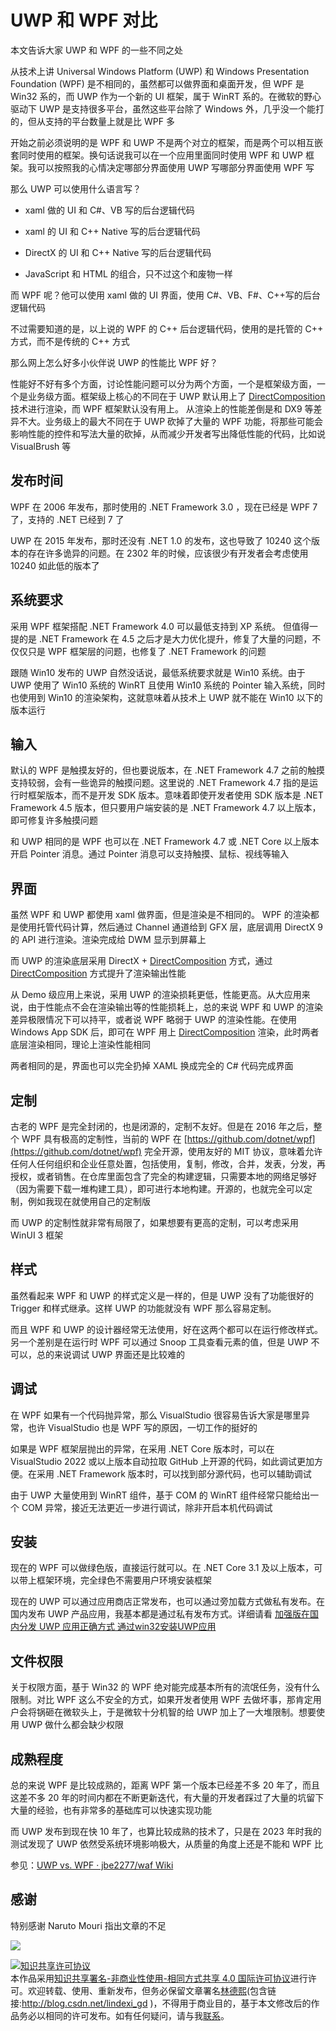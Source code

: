 
# UWP 和 WPF 对比

本文告诉大家 UWP 和 WPF 的一些不同之处

<!--more-->


<!-- CreateTime:2018/5/5 17:23:33 -->

<!-- csdn -->

<!-- 标签：wpf,uwp,dotnetcore -->

从技术上讲 Universal Windows Platform (UWP) 和 Windows Presentation Foundation (WPF) 是不相同的，虽然都可以做界面和桌面开发，但 WPF 是 Win32 系的，而 UWP 作为一个新的 UI 框架，属于 WinRT 系的。在微软的野心驱动下 UWP 是支持很多平台，虽然这些平台除了 Windows 外，几乎没一个能打的，但从支持的平台数量上就是比 WPF 多

开始之前必须说明的是 WPF 和 UWP 不是两个对立的框架，而是两个可以相互嵌套同时使用的框架。换句话说我可以在一个应用里面同时使用 WPF 和 UWP 框架。我可以按照我的心情决定哪部分界面使用 UWP 写哪部分界面使用 WPF 写

那么 UWP 可以使用什么语言写？

- xaml 做的 UI 和 C#、VB 写的后台逻辑代码

- xaml 的 UI 和 C++ Native 写的后台逻辑代码

- DirectX 的 UI 和 C++ Native 写的后台逻辑代码

- JavaScript 和 HTML 的组合，只不过这个和废物一样

而 WPF 呢？他可以使用 xaml 做的 UI 界面，使用 C#、VB、F#、C++写的后台逻辑代码

不过需要知道的是，以上说的 WPF 的 C++ 后台逻辑代码，使用的是托管的 C++ 方式，而不是传统的 C++ 方式

那么网上怎么好多小伙伴说 UWP 的性能比 WPF 好？

性能好不好有多个方面，讨论性能问题可以分为两个方面，一个是框架级方面，一个是业务级方面。框架级上核心的不同在于 UWP 默认用上了 [DirectComposition](https://msdn.microsoft.com/zh-cn/library/windows/desktop/hh437376.aspx ) 技术进行渲染，而 WPF 框架默认没有用上。 从渲染上的性能差倒是和 DX9 等差异不大。业务级上的最大不同在于 UWP 砍掉了大量的 WPF 功能，将那些可能会影响性能的控件和写法大量的砍掉，从而减少开发者写出降低性能的代码，比如说 VisualBrush 等

<!-- 因为 UWP 的渲染使用的是 [DirectComposition](https://msdn.microsoft.com/zh-cn/library/windows/desktop/hh437376.aspx ) 而 WPF 使用的 [Desktop Window Manager](https://msdn.microsoft.com/en-us/library/windows/desktop/aa969540(v=vs.85).aspx )，请不要在这里和我说 WPF 使用的 DX9 。 -->

<!-- 虽然 WPF 渲染是通过 Dx9 但是最后显示出来是需要 DWM ，所以上面这样说。

之外，UWP 使用 dot net core 编译出来的是 Native 本地代码，WPF 使用 dot net Framework 编译出来是 IL 代码，需要知道 编译出来 Native 代码的性能是 80% C++非托管。所以代码运行会快很多。

这时不要说 IL 可以针对每个 CPU 做优化，因为 dot net core 编译的代码就是对不同的 CPU 做优化。如果还需要对特殊CPU做优化，我还没找到。 -->

## 发布时间

WPF 在 2006 年发布，那时使用的 .NET Framework 3.0 ，现在已经是 WPF 7 了，支持的 .NET 已经到 7 了

UWP 在 2015 年发布，那时还没有 .NET 1.0 的发布，这也导致了 10240 这个版本的存在许多诡异的问题。在 2302 年的时候，应该很少有开发者会考虑使用 10240 如此低的版本了

<!-- 所以垃圾微软的 UWP 有兼容问题，如果选择最低平台，千万不要 10240 这个版本的 api 很多后来系统没有提供的，这是兼容的问题。很多之前的没有公布的 api 已经去掉，很多以前的api已经被标记过时了。 -->

## 系统要求

采用 WPF 框架搭配 .NET Framework 4.0 可以最低支持到 XP 系统。 但值得一提的是 .NET Framework 在 4.5 之后才是大力优化提升，修复了大量的问题，不仅仅只是 WPF 框架层的问题，也修复了 .NET Framework 的问题

跟随 Win10 发布的 UWP 自然没话说，最低系统要求就是 Win10 系统。由于 UWP 使用了 Win10 系统的 WinRT 且使用 Win10 系统的 Pointer 输入系统，同时也使用到 Win10 的渲染架构，这就意味着从技术上 UWP 就不能在 Win10 以下的版本运行

<!-- 因为 WPF 发布的时候还没有 Win7 所以 WPF 是支持 xp 的。但是如果需要支持 xp 就需要使用不大于 .net Framework 4.0 的版本，如果比 4.0 大就无法支持 xp 啦。

需要知道，在 4.5之后 WPF 才修复很多 bug ，提升性能，能不支持 xp 就不要支持 xp。

UWP 发布的时候，因为使用的是 WinRT ，虽然底层和 WPF 一样使用的是 COM 但是添加了很多以前系统不支持的特性。微软为了减少开发或者基于某些考虑，于是UWP不支持以前系统，最低是 win10. -->

<!-- ## 平台

虽然 WPF 很厉害，但是发布的时候几乎没有人知道多平台，所以 WPF 只能支持桌面和 windows 平板。但是现在有 [Avalonia](https://github.com/avaloniaUI/Avalonia) 和 [Xamarin WPF](https://docs.microsoft.com/en-us/xamarin/xamarin-forms/platform/wpf )，这两个都是可以支持很多平台，如 mac 和 Linux ，需要说的是，我一个在开发 Xamarin 的小伙伴说，WPF 是一个恐怖的工程，他不觉得很快就可以把Xamarin WPF放在实际项目。

但是 [Avalonia](https://github.com/avaloniaUI/Avalonia) 只要可以注入渲染就可以使用，输入部分做很少修改就可以在很多平台跑，虽然几个小伙伴告诉我他的树莓派无法运行 [Avalonia](https://github.com/avaloniaUI/Avalonia) ，不过对于一个开源软件，要修改还是很简单。

对比 WPF ，全平台 UWP 支持PC， Notebook， Tablet， Phone， Xbox， IoT， Surface Hub，需要说的最后一个大家不用支持，因为说了10年还没有卖。但是 UWP 支持的都是 微软的系统，对于 Mac 和 Linux 暂时是无法支持的。如果开发的客户需要使用 Mac 和 Linux ，自己不想开发多个代码就不可以选择 UWP 。

但是如果需要性能和支持好的触摸，建议选择 UWP ，不过 UWP 的坑还是好多。 -->

## 输入

默认的 WPF 是触摸友好的，但也要说版本，在 .NET Framework 4.7 之前的触摸支持较弱，会有一些诡异的触摸问题。这里说的 .NET Framework 4.7 指的是运行时框架版本，而不是开发 SDK 版本。意味着即使开发者使用 SDK 版本是 .NET Framework 4.5 版本，但只要用户端安装的是 .NET Framework 4.7 以上版本，即可修复许多触摸问题

和 UWP 相同的是 WPF 也可以在 .NET Framework 4.7 或 .NET Core 以上版本开启 Pointer 消息。通过 Pointer 消息可以支持触摸、鼠标、视线等输入

<!-- 虽然微软说 WPF 是支持触摸的，但是在 4.7 之前的触摸是很差的。所以 WPF 支持鼠标键盘。

但是 UWP 是支持触摸的，鼠标、键盘。

对于 触摸的支持，uwp 是做的很好的，不仅支持了 4.7.1 的指针消息而且还内部支持很多手势。

对于AR的输入，uwp也是支持的。 -->

## 界面

虽然 WPF 和 UWP 都使用 xaml 做界面，但是渲染是不相同的。 WPF 的渲染都是使用托管代码计算，然后通过 Channel 通道给到 GFX 层，底层调用 DirectX 9 的 API 进行渲染。渲染完成给 DWM 显示到屏幕上

而 UWP 的渲染底层采用 DirectX + [DirectComposition](https://msdn.microsoft.com/zh-cn/library/windows/desktop/hh437376.aspx ) 方式，通过 [DirectComposition](https://msdn.microsoft.com/zh-cn/library/windows/desktop/hh437376.aspx ) 方式提升了渲染输出性能

从 Demo 级应用上来说，采用 UWP 的渲染损耗更低，性能更高。从大应用来说，由于性能点不会在渲染输出等的性能损耗上，总的来说 WPF 和 UWP 的渲染差异极限情况下可以持平，或者说 WPF 略弱于 UWP 的渲染性能。在使用 Windows App SDK 后，即可在 WPF 用上 [DirectComposition](https://msdn.microsoft.com/zh-cn/library/windows/desktop/hh437376.aspx ) 渲染，此时两者底层渲染相同，理论上渲染性能相同

两者相同的是，界面也可以完全扔掉 XAML 换成完全的 C# 代码完成界面

<!-- 。但是 WPF 没有使用 DirectX 9 的性能，所以渲染是比较慢的。听说 WPF 可以使用 dx11 dx12都是使用优化级别是 fl9 。 -->

<!-- 我尝试使用 WriteableBitmap 渲染，结果性能比 WPF 渲染快。 其实纯是当时写博客那会我的技术还不足 -->

<!-- 但是 UWP 的渲染很快，因为他使用[DirectComposition](https://msdn.microsoft.com/zh-cn/library/windows/desktop/hh437376.aspx )直接渲染，使用 DX11 渲染。DirectComposition 是通过集成 DWM 渲染的。组合的图形和动画通过 DirectComposition 构建然后传到 DWM 渲染到屏幕。所以使用 DirectComposition 不需要特殊的渲染框架。而且渲染的代码都是编译本地，比较多使用 DX11 ，但是对于很多硬件都支持 dx12 。

那么 DWM 的作用是什么，实际上从[博客](https://msdn.microsoft.com/magazine/dn745861 )可以看到 DWM 实际作用 Windows 组合引擎或合成程序，需要每个窗口把显示的内容给屏外表面或缓冲区，缓冲区是系统给每个顶层窗口分配的，所有的 GDI、D3D、D2D 到先渲染到这里。然后 DWM 决定如何显示，是组合窗口还是做特效，最后再把缓存放到显卡。

这个说法也是不全对的

参见：[Why use DirectComposition? (Windows)](https://msdn.microsoft.com/en-us/library/windows/desktop/hh449195(v=vs.85).aspx ) -->

## 定制

古老的 WPF 是完全封闭的，也是闭源的，定制不友好。但是在 2016 年之后，整个 WPF 具有极高的定制性，当前的 WPF 在 [https://github.com/dotnet/wpf](https://github.com/dotnet/wpf) 完全开源，使用友好的 MIT 协议，意味着允许任何人任何组织和企业任意处置，包括使用，复制，修改，合并，发表，分发，再授权，或者销售。在仓库里面包含了完全的构建逻辑，只需要本地的网络足够好（因为需要下载一堆构建工具），即可进行本地构建。开源的，也就完全可以定制，例如我现在就使用自己的定制版

而 UWP 的定制性就非常有局限了，如果想要有更高的定制，可以考虑采用 WinUI 3 框架

<!-- 虽然开始的 WPF 定制不好，但是现在的 WPF 定制是很好的，可以使用 Host 加入其他的程序，可以使用 dx 加入。如何在 WPF 使用 dx 是相对比较难的，但是可以使用 SharpDx 和 SharpGL 使用 dx 和 opg。

但是 UWP 的定制虽然像 UWP 但是限制很多，一个就是他的源代码看不到，其他的就是很多功能无法使用，如 Adorner 和继承属性。 -->

## 样式

虽然看起来 WPF 和 UWP 的样式定义是一样的，但是 UWP 没有了功能很好的 Trigger 和样式继承。这样 UWP 的功能就没有 WPF 那么容易定制。

而且 WPF 和 UWP 的设计器经常无法使用，好在这两个都可以在运行修改样式。另一个差别是在运行时 WPF 可以通过 Snoop 工具查看元素的值，但是 UWP 不可以，总的来说调试 UWP 界面还是比较难的

## 调试

在 WPF 如果有一个代码抛异常，那么 VisualStudio 很容易告诉大家是哪里异常，也许 VisualStudio 也是 WPF 写的原因，一切工作的挺好的

如果是 WPF 框架层抛出的异常，在采用 .NET Core 版本时，可以在 VisualStudio 2022 或以上版本自动拉取 GitHub 上开源的代码，如此调试更加方便。在采用 .NET Framework 版本时，可以找到部分源代码，也可以辅助调试

由于 UWP 大量使用到 WinRT 组件，基于 COM 的 WinRT 组件经常只能给出一个 COM 异常，接近无法更近一步进行调试，除非开启本机代码调试

<!-- 。但是如果 dot net core 抛异常，那么 VisualStudio 很难告诉但是哪里异常，不过 UWP 是 dot net core 写的，所以 UWP 的异常很难知道是哪里异常，特别是界面异常，经常告诉大家出现一个未知的异常。 -->

<!-- 对比 WPF，现在的微软开放了部分 dot net framework 的源代码，在 WPF ，即使没有源代码，自己反编译也可以看到。但是在 UWP ，没有源代码，而且难以反编译，如果遇到坑都不知道是不是微软的代码写的。 -->

<!-- 需要说的是 UWP 用的 dot net core 是开放源代码的，如果大家想读代码可以在 github 搜索 dot net core 就可以下载。 -->

## 安装

现在的 WPF 可以做绿色版，直接运行就可以。在 .NET Core 3.1 及以上版本，可以带上框架环境，完全绿色不需要用户环境安装框架

现在的 UWP 可以通过应用商店正常发布，也可以通过旁加载方式做私有发布。在国内发布 UWP 产品应用，我基本都是通过私有发布方式。详细请看 [加强版在国内分发 UWP 应用正确方式 通过win32安装UWP应用](https://blog.lindexi.com/post/%E5%8A%A0%E5%BC%BA%E7%89%88%E5%9C%A8%E5%9B%BD%E5%86%85%E5%88%86%E5%8F%91-UWP-%E5%BA%94%E7%94%A8%E6%AD%A3%E7%A1%AE%E6%96%B9%E5%BC%8F-%E9%80%9A%E8%BF%87win32%E5%AE%89%E8%A3%85UWP%E5%BA%94%E7%94%A8.html )

<!-- 但是 dot net core可以带所有的环境，所以 UWP 安装不需要要求用户有 .net Framework 环境，不过 UWP 只能通过应用商店和开发者方式安装。

很多小伙伴还不会安装 UWP 程序，虽然双击就可以安装。

虽然 UWP 不需要 .net framework 环境，但是他需要 win10 ，现在很多用户的电脑都是 win7 所以暂时很难直接告诉大家使用 UWP ，很多人无法安装。 -->

## 文件权限

关于权限方面，基于 Win32 的 WPF 绝对能完成基本所有的流氓任务，没有什么限制。对比 WPF 这么不安全的方式，如果开发者使用 WPF 去做坏事，那肯定用户会将锅砸在微软头上，于是微软十分机智的给 UWP 加上了一大堆限制。想要使用 UWP 做什么都会缺少权限

<!-- 在 WPF 几乎所有文件都能使用，如果发现有文件没权限，那么可以通过申请的方式拿到。对比 WPF 这么不安全，因为可能有开发者删掉了重要的文件，微软提出了安全的代码，所有的不是应用内的文件都需要用户申请才可以。 -->

## 成熟程度

总的来说 WPF 是比较成熟的，距离 WPF 第一个版本已经差不多 20 年了，而且这差不多 20 年的时间内都在不断更新迭代，有大量的开发者踩过了大量的坑留下大量的经验，也有非常多的基础库可以快速实现功能

<!-- 现在已经有 10 多年，有很多库，而且遇到的问题基本都有人遇到。

对于 UWP ，是比较不成熟，很多功能没有。 -->

而 UWP 发布到现在快 10 年了，也算比较成熟的技术了，只是在 2023 年时我的测试发现了 UWP 依然受系统环境影响极大，从质量的角度上还是不能和 WPF 比

参见：[UWP vs. WPF · jbe2277/waf Wiki](https://github.com/jbe2277/waf/wiki/UWP-vs.-WPF )

## 感谢

特别感谢 Naruto Mouri 指出文章的不足

![](https://i.loli.net/2018/04/08/5ac9fff835cfe.jpg)





<a rel="license" href="http://creativecommons.org/licenses/by-nc-sa/4.0/"><img alt="知识共享许可协议" style="border-width:0" src="https://licensebuttons.net/l/by-nc-sa/4.0/88x31.png" /></a><br />本作品采用<a rel="license" href="http://creativecommons.org/licenses/by-nc-sa/4.0/">知识共享署名-非商业性使用-相同方式共享 4.0 国际许可协议</a>进行许可。欢迎转载、使用、重新发布，但务必保留文章署名[林德熙](http://blog.csdn.net/lindexi_gd)(包含链接:http://blog.csdn.net/lindexi_gd )，不得用于商业目的，基于本文修改后的作品务必以相同的许可发布。如有任何疑问，请与我[联系](mailto:lindexi_gd@163.com)。